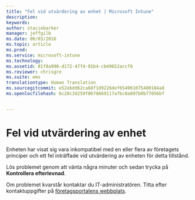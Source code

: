 ```yaml
---
title: "Fel vid utvärdering av enhet | Microsoft Intune"
description: 
keywords: 
author: staciebarker
manager: jeffgilb
ms.date: 06/03/2016
ms.topic: article
ms.prod: 
ms.service: microsoft-intune
ms.technology: 
ms.assetid: 81f8a990-d172-47f4-91b4-cb49652accf6
ms.reviewer: chrisgre
ms.suite: ems
translationtype: Human Translation
ms.sourcegitcommit: e52ebdd62ca68f1d9226def654961075400184a8
ms.openlocfilehash: 6c28c3d259f0678669117afbc8a897b0b77056bf


---
```



# Fel vid utvärdering av enhet
Enheten har visat sig vara inkompatibel med en eller flera av företagets principer och ett fel inträffade vid utvärdering av enheten för detta tillstånd.

Lös problemet genom att vänta några minuter och sedan trycka på **Kontrollera efterlevnad**.

Om problemet kvarstår kontaktar du IT-administratören. Titta efter kontaktuppgifter på [företagsportalens webbplats](http://portal.manage.microsoft.com).




<!--HONumber=Jun16_HO4-->



